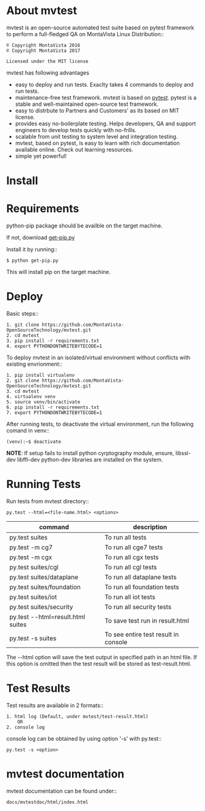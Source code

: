 About mvtest
============

mvtest is an open-source automated test suite based on pytest framework to perform a full-fledged QA on MontaVista Linux Distribution::

    © Copyright MontaVista 2016
    © Copyright MontaVista 2017

    Licensed under the MIT license

mvtest has following advantages

* easy to deploy and run tests. Exaclty takes 4 commands to deploy and run tests.
* maintenance-free test framework. mvtest is based on [pytest](http://pytest.org/latest/>). pytest is a stable and well-maintained open-source test framework.
* easy to distrbute to Partners and Customers' as its based on MIT license.
* provides easy no-boilerplate testing. Helps developers, QA and support engineers to develop tests quickly with no-frills.
* scalable from unit testing to system level and integration testing.
* mvtest, based on pytest, is easy to learn with rich documentation available online. Check out learning resources.
* simple yet powerful!

Install
=======

Requirements
============

python-pip package should be availble on the target machine.

If not, download [get-pip.py](https://bootstrap.pypa.io/get-pip.py)

Install it by running::

    $ python get-pip.py

This will install pip on the target machine.

Deploy
======

Basic steps::

    1. git clone https://github.com/MontaVista-OpenSourceTechnology/mvtest.git
    2. cd mvtest
    3. pip install -r requirements.txt
    4. export PYTHONDONTWRITEBYTECODE=1

To deploy mvtest in an isolated/virtual environment without conflicts with existing envrionment::

    1. pip install virtualenv
    2. git clone https://github.com/MontaVista-OpenSourceTechnology/mvtest.git
    3. cd mvtest
    4. virtualenv venv
    5. source venv/bin/activate
    6. pip install -r requirements.txt
    7. export PYTHONDONTWRITEBYTECODE=1

After running tests, to deactivate the virtual environment, run the following comand in venv::

    (venv):~$ deactivate

**NOTE**:  If setup fails to install python cyrptography module, ensure, libssl-dev libffi-dev python-dev libraries are installed on the system.

Running Tests
=============

Run tests from mvtest directory::

    py.test --html=<file-name.html> <options>

| command | description |
| ------- | ----------- |
| py.test suites | To run all tests |
| py.test -m cg7 | To run all cge7 tests |
| py.test -m cgx | To run all cgx tests |
| py.test suites/cgl | To run all cgl tests |
| py.test suites/dataplane | To run all dataplane tests |
| py.test suites/foundation | To run all foundation tests |
| py.test suites/iot | To run all iot tests |
| py.test suites/security | To run all security tests |
| py.test --html=result.html suites | To save test run in result.html |
| py.test -s suites | To see entire test result in console |

The --html option will save the test output in specified path in an html file.
If this option is omitted then the test result will be stored as test-result.html.

Test Results
============

Test results are available in 2 formats::

    1. html log (Default, under mvtest/test-result.html)
        OR
    2. console log

console log can be obtained by using option '-s' with py.test::

    py.test -s <option>

mvtest documentation
====================

mvtest documentation can be found under::

    docs/mvtestdoc/html/index.html
